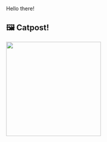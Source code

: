 Hello there!



## 🖼️ Catpost!

<sub>
    <img src="https://cdn2.thecatapi.com/images/14n.gif" height="256">
</sub>

